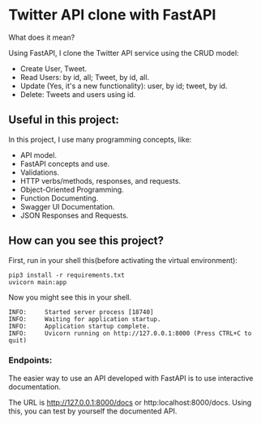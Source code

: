 # Twitter API clone with FastAPI

What does it mean?

Using FastAPI, I clone the Twitter API service using the CRUD model:

- Create User, Tweet.
- Read Users: by id, all; Tweet, by id, all.
- Update (Yes, it's a new functionality): user, by id; tweet, by id.
- Delete: Tweets and users using id.

## Useful in this project:

In this project, I use many programming concepts, like:
- API model.
- FastAPI concepts and use.
- Validations.
- HTTP verbs/methods, responses, and requests.
- Object-Oriented Programming.
- Function Documenting.
- Swagger UI Documentation.
- JSON Responses and Requests.

## How can you see this project?

First, run in your shell this(before activating the virtual environment):
```
pip3 install -r requirements.txt
uvicorn main:app
```
Now you might see this in your shell.
```
INFO:     Started server process [18740]
INFO:     Waiting for application startup.
INFO:     Application startup complete.
INFO:     Uvicorn running on http://127.0.0.1:8000 (Press CTRL+C to quit)
```
### Endpoints:

The easier way to use an API developed with FastAPI is to use interactive documentation.

The URL is http://127.0.0.1:8000/docs or http:localhost:8000/docs.
Using this, you can test by yourself the documented API.
